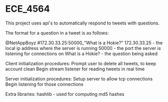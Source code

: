 # ECE_4564

This project uses api's to automatically respond to tweets with questions.

The format for a question in a tweet is as follows:

@NetAppBoyz #172.30.33.25:50000_"What is a Hokie?"
	172.30.33.25 - the local ip address where the server is running
	50000 - the port the server is listening for connections on
	What is a Hokie? - the question being asked


Client initialization procedures:
Prompt user to delete all tweets, to keep account clean
Begin stream listener for reading tweets in real time

Server initialization procedures: 
Setup server to allow tcp connections
Begin listening for those connections

Extra libraries:
hashlib - used for computing md5 hashes
